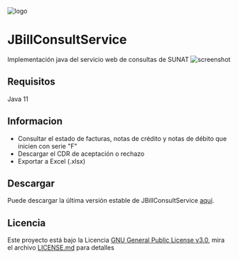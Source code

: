 ![logo](https://github.com/anthonyrponte/JBillConsultService/blob/master/res/128x128.png)
# JBillConsultService
Implementación java del servicio web de consultas de SUNAT
![screenshot](https://github.com/anthonyrponte/JBillConsultService/blob/master/res/2022-06-05_13_27_06-JBillConsultService.png)
## Requisitos
Java 11
## Informacion
* Consultar el estado de facturas, notas de crédito y notas de débito que inicien con serie "F"
* Descargar el CDR de aceptación o rechazo
* Exportar a Excel (.xlsx)
## Descargar
Puede descargar la última versión estable de JBillConsultService [aquí](https://github.com/anthonyrponte/JBillConsultService/releases).
## Licencia
Este proyecto está bajo la Licencia [GNU General Public License v3.0](https://www.gnu.org/licenses/gpl-3.0.html), mira el archivo [LICENSE.md](https://github.com/anthonyrponte/JBillConsultService/blob/master/LICENSE) para detalles
